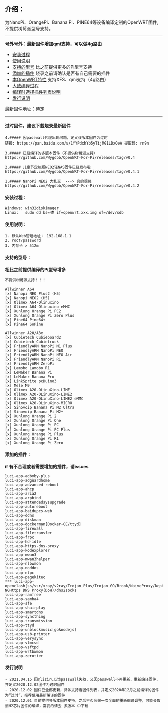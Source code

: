 ## 介绍：

为NanoPi、OrangePi、Banana Pi、PINE64等设备编译定制的OpenWRT固件,不提供树莓派型号支持。

------

**号外号外：最新固件增加qmi支持，可以做4g路由**

- [安装过程](#安装过程)
- [使用说明](#使用说明)
- [支持的型号](#支持的型号)  比之前提供更多的Pi型号支持
- [添加的插件](#添加的插件)  烧录之前请确认是否有自己需要的插件
- [本OpenWRT特性](explain/support.md)  支持XFS、qmi支持（4g路由）
- [大致编译过程](explain/compile.md)
- [编译时选择插件列表说明](explain/luciapp.md)
- [发行说明](#发行说明)

最新固件地址：待定


------

#### 过时固件，建议下载烧录最新固件
```
4.##### 因passwall代理出现问题，定义该版本固件为过时
链接: https://pan.baidu.com/s/1YYPdxhYb5yTijMG1LDxOeA 提取码: rn9n

3.##### 已经编译的多版本固件（不提供树莓派支持）
https://github.com/Wygdbb/OpenWRT-For-Pi/releases/tag/v0.4

2.##### 儿童节定制版NEO2轻NAS固件已经发布啦
https://github.com/Wygdbb/OpenWRT-For-Pi/releases/tag/v0.4.1

1.##### NanoPi NEO2 大乱交  ---> 真的很强
https://github.com/Wygdbb/OpenWRT-For-Pi/releases/tag/v0.4.2
```


#### 安装过程：
```
Windows: win32diskimager
Linux:   sudo dd bs=4M if=openwrt.xxx.img of=/dev/sdb
```

#### 使用说明：
```
1. 默认Web管理地址： 192.168.1.1
2. root/password
3. 内存卡 > 512m 
```

#### 支持的型号：


**相比之前提供编译的Pi型号增多**
```
不提供树莓派支持！！！

Allwinner A64
[x] Nanopi NEO Plus2 (H5)
[x] Nanopi NEO2 (H5)
[x] Olimex A64-Olinuxino
[x] Olimex A64-Olinuxino eMMC
[x] Xunlong Orange Pi PC2
[x] Xunlong Orange Pi Zero Plus
[x] Pine64 Pine64+
[x] Pine64 SoPine

Allwinner A20/A3x
[x] Cubietech Cubieboard2
[x] Cubietech Cubietruck
[x] FriendlyARM NanoPi M1 Plus
[x] FriendlyARM NanoPi NEO
[x] FriendlyARM NanoPi NEO Air
[x] FriendlyARM NanoPi R1
[x] FriendlyARM ZeroPi
[x] Lamobo Lamobo R1
[x] LeMaker Banana Pi
[x] LeMaker Banana Pro
[x] LinkSprite pcDuino3
[x] Mele M9
[x] Olimex A20-OLinuXino-LIME
[x] Olimex A20-OLinuXino-LIME2
[x] Olimex A20-OLinuXino-LIME2 eMMC
[x] Olimex A20-OLinuXino-MICRO
[x] Sinovoip Banana Pi M2 Ultra
[x] Sinovoip Banana Pi M2+
[x] Xunlong Orange Pi 2
[x] Xunlong Orange Pi One
[x] Xunlong Orange Pi PC
[x] Xunlong Orange Pi PC Plus
[x] Xunlong Orange Pi Plus
[x] Xunlong Orange Pi R1
[x] Xunlong Orange Pi Zero
```


#### 添加的插件：

**if 有不合理或者需要增加的插件，请issues**
```
luci-app-adbyby-plus
luci-app-adguardhome
luci-app-advanced-reboot
luci-app-ahcp
luci-app-aria2
luci-app-arpbind
luci-app-attendedsysupgrade
luci-app-autoreboot
luci-app-baidupcs-web
luci-app-ddns
luci-app-diskman
luci-app-dockerman[Docker-CE/ttyd]
luci-app-firewall
luci-app-filetransfer
luci-app-frpc
luci-app-hd-idle
luci-app-https-dns-proxy
luci-app-kodexplorer
luci-app-mwan3
luci-app-mwan3helper
luci-app-nlbwmon
luci-app-noddos
luci-app-ntpc
luci-app-pagekitec
*** luci-app-openclash[ss/ssr/xray/v2ray/Trojan_Plus/Trojan_GO/Brook/NaiveProxy/kcptun/haproxy/ChinaDNS-NGHttps DNS Proxy(DoH)/dns2socks
luci-app-ramfree
luci-app-samba4
luci-app-sfe
luci-app-shairplay
luci-app-smartdns
luci-app-syncthing
luci-app-transmission
luci-app-ttyd
luci-app-unblockmusic[go&nodejs]
luci-app-usb-printer
luci-app-verysync
luci-app-vlmcsd
luci-app-vsftpd
luci-app-wrtbwmon
luci-app-zerotier
```

#### 发行说明


```
- 2021.04.15 因@liziru反馈passwall失效，又因passwall不再更新，重新编译固件，并定义2020.12.02固件为过时固件
- 2020.12.02 固件已全部更新，具体支持看固件列表，并定义2020年12月之前编译的固件为“过时”，推荐使用最新编译的固件
- 2020.12.01 目前提供多版本固件支持，之后不久会做一次全面的重新编译调整，可能会取消H2芯片固件的编译，需要的请去 多版本 中下载
```
